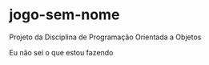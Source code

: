 # jogo-sem-nome
Projeto da Disciplina de Programação Orientada a Objetos

Eu não sei o que estou fazendo

